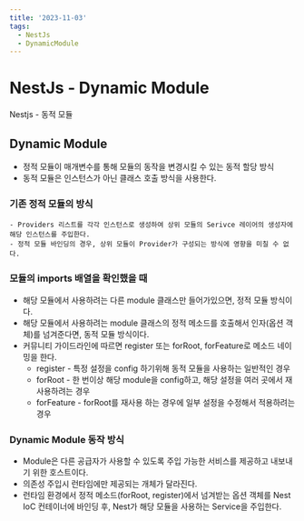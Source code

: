 ```yaml
---
title: '2023-11-03'
tags:
  - NestJs
  - DynamicModule
---
```

# NestJs - Dynamic Module
Nestjs - 동적 모듈

## Dynamic Module
- 정적 모듈이 매개변수를 통해 모듈의 동작을 변경시킬 수 있는 동적 할당 방식
- 동적 모듈은 인스턴스가 아닌 클래스 호출 방식을 사용한다.

### 기존 정적 모듈의 방식
	- Providers 리스트를 각각 인스턴스로 생성하여 상위 모듈의 Serivce 레이어의 생성자에 해당 인스턴스를 주입한다.
	- 정적 모듈 바인딩의 경우, 상위 모듈이 Provider가 구성되는 방식에 영향을 미칠 수 없다.

### 모듈의 imports 배열을 확인했을 때 
- 해당 모듈에서 사용하려는 다른 module 클래스만 들어가있으면, 정적 모듈 방식이다.
- 해당 모듈에서 사용하려는 module 클래스의 정적 메소드를 호출해서 인자(옵션 객체)를 넘겨준다면, 동적 모듈 방식이다.
- 커뮤니티 가이드라인에 따르면 register 또는 forRoot, forFeature로 메소드 네이밍을 한다. 
  - register - 특정 설정을 config 하기위해 동적 모듈을 사용하는 일반적인 경우
  - forRoot - 한 번이상 해당 module을 config하고, 해당 설정을 여러 곳에서 재사용하려는 경우
  - forFeature - forRoot를 재사용 하는 경우에 일부 설정을 수정해서 적용하려는 경우

### Dynamic Module 동작 방식
- Module은 다른 공급자가 사용할 수 있도록 주입 가능한 서비스를 제공하고 내보내기 위한 호스트이다.
- 의존성 주입시 런타임에만 제공되는 개체가 달라진다.
- 런타임 환경에서 정적 메소드(forRoot, register)에서 넘겨받는 옵션 객체를 Nest IoC 컨테이너에 바인딩 후, Nest가 해당 모듈을 사용하는 Service을 주입한다.